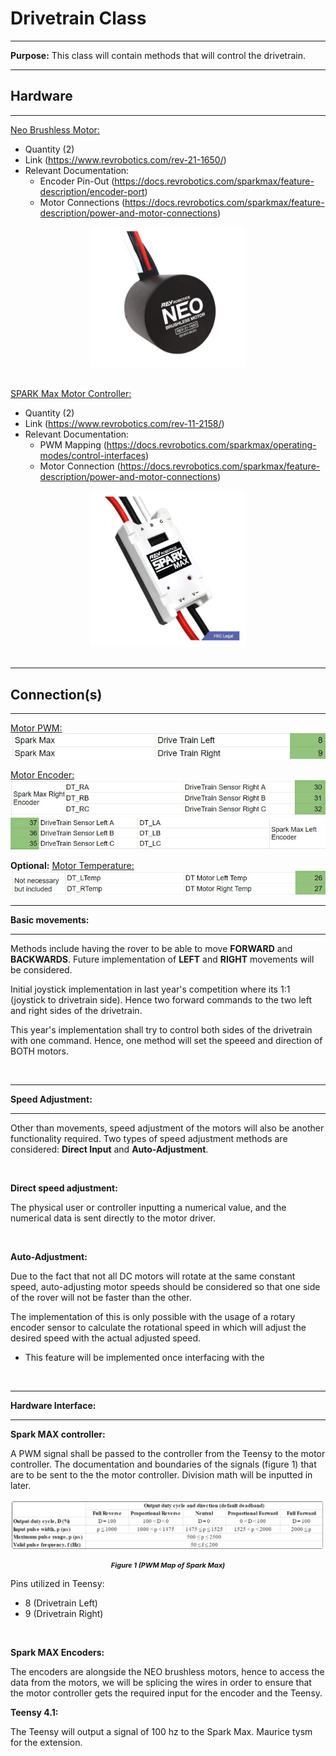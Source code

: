 # Drivetrain Class
___
**Purpose:**
This class will contain methods that will control the drivetrain. 

___
## Hardware ##
___
<u>Neo Brushless Motor:</u>
* Quantity (2)
* Link (https://www.revrobotics.com/rev-21-1650/)
* Relevant Documentation:
    - Encoder Pin-Out (https://docs.revrobotics.com/sparkmax/feature-description/encoder-port)
    - Motor Connections (https://docs.revrobotics.com/sparkmax/feature-description/power-and-motor-connections)

<center>
<img src="./Images/Neo_Motor.JPG" alt="Neo Motor" width="250"/>
</center>
<br>

<u>SPARK Max Motor Controller:</u>
* Quantity (2)
* Link (https://www.revrobotics.com/rev-11-2158/)
* Relevant Documentation:
    - PWM Mapping (https://docs.revrobotics.com/sparkmax/operating-modes/control-interfaces)
    - Motor Connection (https://docs.revrobotics.com/sparkmax/feature-description/power-and-motor-connections)


<center>
<img src="./Images/Spark_Max.JPG" alt="Spark Max" width="250"/>
</center>

<br>

___
## Connection(s) ##
___

<u>Motor PWM:</u>
![PWM Inputs](Images/Drivetrain_PWM_INPUT_PORTS.JPG)

<u>Motor Encoder:</u>
![PWM Right Inputs](Images/Drivetrain_EncoderR_Input_PORTS.JPG)
![PWM Left Inputs](Images/Drivetrain_EncoderL_Input_PORTS.JPG)

**Optional:**
<u>Motor Temperature:</u>
![Temperature](Images/Drivetrain_Temperature_Input_PORTS.JPG)
<br>

____
**Basic movements:**
____

Methods include having the rover to be able to move **FORWARD** and **BACKWARDS**. Future implementation of **LEFT** and **RIGHT** movements will be considered. 

Initial joystick implementation in last year's competition where its 1:1 (joystick to drivetrain side). Hence two forward commands to the two left and right sides of the drivetrain.

This year's implementation shall try to control both sides of the drivetrain with one command. Hence, one method will set the speeed and direction of BOTH motors.

<br>

______
**Speed Adjustment:**
_______
Other than movements, speed adjustment of the motors will also be another functionality required. Two types of speed adjustment methods are considered: **Direct Input** and **Auto-Adjustment**.

<br>

**Direct speed adjustment:**

The physical user or controller inputting a numerical value, and the numerical data is sent directly to the motor driver.

<br>

**Auto-Adjustment:**

Due to the fact that not all DC motors will rotate at the same constant speed, auto-adjusting motor speeds should be considered so that one side of the rover will not be faster than the other. 

The implementation of this is only possible with the usage of a rotary encoder sensor to calculate the rotational speed in which will adjust the desired speed with the actual adjusted speed.  

* This feature will be implemented once interfacing with the 

<br>

___
**Hardware Interface:**
___


**Spark MAX controller:**

A PWM signal shall be passed to the controller from the Teensy to the motor controller. The documentation and boundaries of the signals (figure 1) that are to be sent to the the motor controller. Division math will be inputted in later.


![Drivetrain Pulse Map](./Images/Drivetrain_PWM_Pulse.JPG)

<p style="font-size:11px;text-align:center;font-weight:bold">
<i>
Figure 1 (PWM Map of Spark Max)
</i>
</p>

Pins utilized in Teensy:
- 8 (Drivetrain Left)
- 9 (Drivetrain Right)

<br>

**Spark MAX Encoders:**

The encoders are alongside the NEO brushless motors, hence to access the data from the motors, we will be splicing the wires in order to ensure that the motor controller gets the required input for the encoder and the Teensy.

**Teensy 4.1:**

The Teensy will output a signal of 100 hz to the Spark Max. Maurice tysm for the extension.
